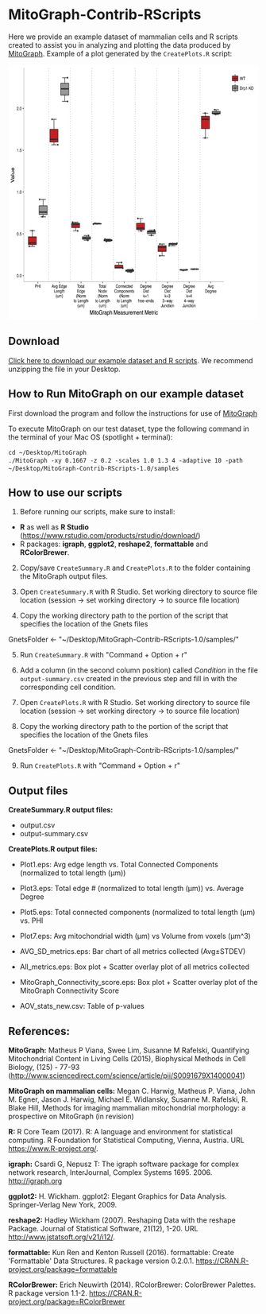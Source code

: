 # MitoGraph-Contrib-RScripts

Here we provide an example dataset of mammalian cells and R scripts created to assist you in analyzing and plotting the data produced by <a href="https://github.com/vianamp/MitoGraph">MitoGraph</a>. Example of a plot generated by the `CreatePlots.R` script:

<p align="center">
  <img src="doc/All_metrics.png" width="auto" height="512" title="All metrics">
</p>

## Download

<a href="https://github.com/Hill-Lab/MitoGraph-Contrib-RScripts/archive/v1.0.zip">Click here to download our example dataset and R scripts</a>. We recommend unzipping the file in your Desktop.

## How to Run MitoGraph on our example dataset

First download the program and follow the instructions for use of <a href="https://github.com/vianamp/MitoGraph">MitoGraph</a>

To execute MitoGraph on our test dataset, type the following command in the terminal of your Mac OS (spotlight + terminal):

```
cd ~/Desktop/MitoGraph
./MitoGraph -xy 0.1667 -z 0.2 -scales 1.0 1.3 4 -adaptive 10 -path ~/Desktop/MitoGraph-Contrib-RScripts-1.0/samples
```

## How to use our scripts

1. Before running our scripts, make sure to install:

* __R__ as well as __R Studio__ (https://www.rstudio.com/products/rstudio/download/) 
* R packages: __igraph__, __ggplot2__, __reshape2__, __formattable__ and __RColorBrewer__.

2. Copy/save `CreateSummary.R` and `CreatePlots.R` to the folder containing the MitoGraph output files. 

3. Open `CreateSummary.R` with R Studio. Set working directory to source file location (session -> set working directory -> to source file location)

4. Copy the working directory path to the portion of the script that specifies the location of the Gnets files

GnetsFolder <- "~/Desktop/MitoGraph-Contrib-RScripts-1.0/samples/"

5. Run `CreateSummary.R` with "Command + Option + r"

6. Add a column (in the second column position) called _Condition_ in the file `output-summary.csv` created in the previous step and fill in with the corresponding cell condition.

7. Open `CreatePlots.R` with R Studio. Set working directory to source file location (session -> set working directory -> to source file location)

8. Copy the working directory path to the portion of the script that specifies the location of the Gnets files

GnetsFolder <- "~/Desktop/MitoGraph-Contrib-RScripts-1.0/samples/"

9. Run `CreatePlots.R` with "Command + Option + r"

## Output files

__CreateSummary.R output files:__ 
* output.csv
* output-summary.csv

__CreatePlots.R output files:__
* Plot1.eps: Avg edge length vs. Total Connected Components (normalized to total length (µm))

* Plot3.eps: Total edge # (normalized to total length (µm)) vs. Average Degree

* Plot5.eps: Total connected components (normalized to total length (µm) vs. PHI

* Plot7.eps: Avg mitochondrial width (µm) vs Volume from voxels (µm^3)

* AVG_SD_metrics.eps: Bar chart of all metrics collected (Avg±STDEV)

* All_metrics.eps: Box plot + Scatter overlay plot of all metrics collected 

* MitoGraph_Connectivity_score.eps: Box plot + Scatter overlay plot of the MitoGraph Connectivity Score

* AOV_stats_new.csv: Table of p-values 

## References: 

__MitoGraph:__ Matheus P Viana, Swee Lim, Susanne M Rafelski, Quantifying Mitochondrial Content in Living Cells (2015), Biophysical Methods in Cell Biology, (125) - 77-93 (http://www.sciencedirect.com/science/article/pii/S0091679X14000041)

__MitoGraph on mammalian cells:__ Megan C. Harwig, Matheus P. Viana, John M. Egner, Jason J. Harwig, Michael E. Widlansky, Susanne M. Rafelski, R. Blake Hill, Methods for imaging mammalian mitochondrial morphology: a prospective on MitoGraph (in revision) 

__R:__ R Core Team (2017). R: A language and environment for statistical computing. R Foundation for
  Statistical Computing, Vienna, Austria. URL https://www.R-project.org/.

__igraph:__ Csardi G, Nepusz T: The igraph software package for complex network research, InterJournal, Complex
  Systems 1695. 2006. http://igraph.org

__ggplot2:__ H. Wickham. ggplot2: Elegant Graphics for Data Analysis. Springer-Verlag New York, 2009.

__reshape2:__ Hadley Wickham (2007). Reshaping Data with the reshape Package. Journal of Statistical Software,
  21(12), 1-20. URL http://www.jstatsoft.org/v21/i12/.

__formattable:__ Kun Ren and Kenton Russell (2016). formattable: Create 'Formattable' Data Structures. R package
  version 0.2.0.1. https://CRAN.R-project.org/package=formattable

__RColorBrewer:__ Erich Neuwirth (2014). RColorBrewer: ColorBrewer Palettes. R package version 1.1-2.
  https://CRAN.R-project.org/package=RColorBrewer
